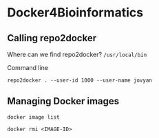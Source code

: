 # Docker4Bioinformatics

## Calling repo2docker

Where can we find repo2docker? `/usr/local/bin`

Command line

```
repo2docker . --user-id 1000 --user-name jovyan
```

## Managing Docker images

```
docker image list
```

```
docker rmi <IMAGE-ID>
```
